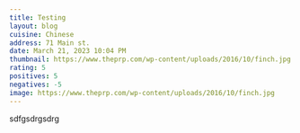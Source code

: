 ```yaml
---
title: Testing
layout: blog
cuisine: Chinese
address: 71 Main st.
date: March 21, 2023 10:04 PM
thumbnail: https://www.theprp.com/wp-content/uploads/2016/10/finch.jpg
rating: 5
positives: 5
negatives: -5
image: https://www.theprp.com/wp-content/uploads/2016/10/finch.jpg
---
```

s﻿dfgsdrgsdrg